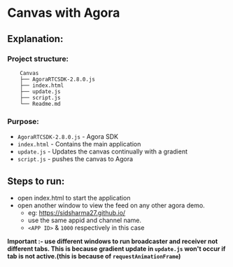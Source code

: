 # Canvas with Agora
## Explanation: 
### Project structure:
```
    Canvas
    ├── AgoraRTCSDK-2.8.0.js
    ├── index.html
    ├── update.js
    ├── script.js
    └── Readme.md
```
### Purpose:
* `AgoraRTCSDK-2.8.0.js` - Agora SDK
* `index.html` - Contains the main application
* `update.js` - Updates the canvas continually with a gradient
* `script.js` - pushes the canvas to Agora
## Steps to run:
* open index.html to start the application
* open another window to view the feed on any other agora demo.
    * eg: https://sidsharma27.github.io/
    * use the same appid and channel name.
    * `<APP ID>` & `1000` respectively in this case

**Important :- use different windows to run broadcaster and receiver not different tabs. This is because gradient update in `update.js` won't occur if tab is not active.(this is because of `requestAnimationFrame`)**